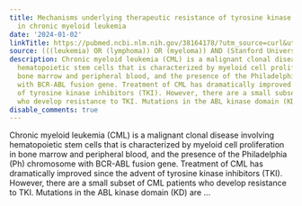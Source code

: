```yaml
---
title: Mechanisms underlying therapeutic resistance of tyrosine kinase inhibitors
  in chronic myeloid leukemia
date: '2024-01-02'
linkTitle: https://pubmed.ncbi.nlm.nih.gov/38164178/?utm_source=curl&utm_medium=rss&utm_campaign=pubmed-2&utm_content=1Rkszs2HVZ2RHP33OibaNFew6VK-LzjJWTD4GwmLlk8B-wCceh&fc=20220923065203&ff=20240103170808&v=2.18.0
source: (((leukemia) OR (lymphoma)) OR (myeloma)) AND (Stanford University[Affiliation])
description: Chronic myeloid leukemia (CML) is a malignant clonal disease involving
  hematopoietic stem cells that is characterized by myeloid cell proliferation in
  bone marrow and peripheral blood, and the presence of the Philadelphia (Ph) chromosome
  with BCR-ABL fusion gene. Treatment of CML has dramatically improved since the advent
  of tyrosine kinase inhibitors (TKI). However, there are a small subset of CML patients
  who develop resistance to TKI. Mutations in the ABL kinase domain (KD) are ...
disable_comments: true
---
```

Chronic myeloid leukemia (CML) is a malignant clonal disease involving hematopoietic stem cells that is characterized by myeloid cell proliferation in bone marrow and peripheral blood, and the presence of the Philadelphia (Ph) chromosome with BCR-ABL fusion gene. Treatment of CML has dramatically improved since the advent of tyrosine kinase inhibitors (TKI). However, there are a small subset of CML patients who develop resistance to TKI. Mutations in the ABL kinase domain (KD) are ...